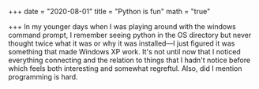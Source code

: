 +++
date = "2020-08-01"
title = "Python is fun"
math = "true"

+++
In my younger days when I was playing around with the windows command prompt, I remember seeing python in the OS directory but never thought twice what it was or why it was installed—I just figured it was something that made Windows XP work. It's not until now that I noticed everything connecting and the relation to things that I hadn't notice before which feels both interesting and somewhat regreftul. Also, did I mention programming is hard.